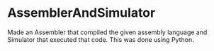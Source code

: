 # AssemblerAndSimulator
 Made an Assembler that compiled the given assembly language and Simulator that executed that code. This was done using Python.
